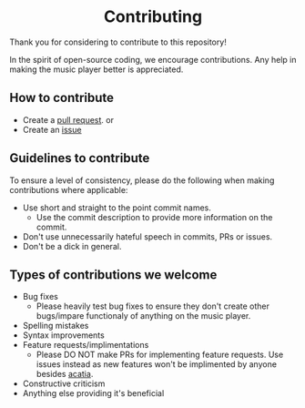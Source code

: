 <h1 align="center">Contributing</h1>

Thank you for considering to contribute to this repository!

In the spirit of open-source coding, we encourage contributions. Any help in making the music player better is appreciated.

## How to contribute
* Create a [pull request](https://github.com/acatiadroid/music-player/pulls).
or
* Create an [issue](https://github.com/acatiadroid/music-player/issues/new)

## Guidelines to contribute
To ensure a level of consistency, please do the following when making contributions where applicable:
* Use short and straight to the point commit names.
    * Use the commit description to provide more information on the commit.
* Don't use unnecessarily hateful speech in commits, PRs or issues.
* Don't be a dick in general.

## Types of contributions we welcome
* Bug fixes
    * Please heavily test bug fixes to ensure they don't create other bugs/impare functionaly of anything on the music player.
* Spelling mistakes
* Syntax improvements
* Feature requests/implimentations
    * Please DO NOT make PRs for implementing feature requests. Use issues instead as new features won't be implimented by anyone besides [acatia](https://github.com/acatiadroid).
* Constructive criticism
* Anything else providing it's beneficial